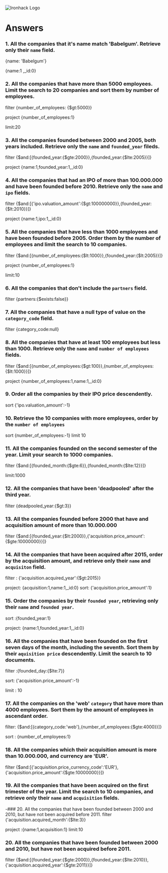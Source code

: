 ![Ironhack Logo](https://i.imgur.com/1QgrNNw.png)

# Answers
 
 ### 1. All the companies that it's name match 'Babelgum'. Retrieve only their `name` field.
{name: 'Babelgum'}

{name:1 ,_id:0}
 
 ### 2. All the companies that have more than 5000 employees. Limit the search to 20 companies and sort them by **number of employees**.
 
filter {number_of_employees: {$gt:5000}}

 project {number_of_employees:1}

limit:20

 ### 3. All the companies founded between 2000 and 2005, both years included. Retrieve only the `name` and `founded_year` fileds.
 
filter  {$and:[{founded_year:{$gte:2000}},{founded_year:{$lte:2005}}]}

 project {name:1,founded_year:1,_id:0}

 ### 4. All the companies that had an IPO of more than 100.000.000 and have been founded before 2010. Retrieve only the `name` and `ipo` fields.
 
filter {$and:[{'ipo.valuation_amount':{$gt:100000000}},{founded_year:{$lt:2010}}]}

project {name:1,ipo:1,_id:0}

 ### 5. All the companies that have less than 1000 employees and have been founded before 2005. Order them by the number of employees and limit the search to 10 companies.
 
filter {$and:[{number_of_employees:{$lt:1000}},{founded_year:{$lt:2005}}]}

project  {number_of_employees:1}

limit:10

 ### 6. All the companies that don't include the `partners` field.
 
filter {partners:{$exists:false}}

 ### 7. All the companies that have a null type of value on the `category_code` field.
 
filter {category_code:null}

 ### 8. All the companies that have at least 100 employees but less than 1000. Retrieve only the `name` and `number of employees` fields.
 
filter {$and:[{number_of_employees:{$gt:100}},{number_of_employees:{$lt:1000}}]}

 project {number_of_employees:1,name:1,_id:0}

 ### 9. Order all the companies by their IPO price descendently.
 
sort {'ipo.valuation_amount':-1}

 ### 10. Retrieve the 10 companies with more employees, order by the `number of employees`
 
sort {number_of_employees:-1}
limit 10 
 ### 11. All the companies founded on the second semester of the year. Limit your search to 1000 companies.
 
filter {$and:[{founded_month:{$gte:6}},{founded_month:{$lte:12}}]}

limit:1000

 ### 12. All the companies that have been 'deadpooled' after the third year.
 
filter 
{deadpooled_year:{$gt:3}}

 ### 13. All the companies founded before 2000 that have and acquisition amount of more than 10.000.000
 
filter {$and:[{founded_year:{$lt:2000}},{'acquisition.price_amount':{$gte:10000000}}]}

 ### 14. All the companies that have been acquired after 2015, order by the acquisition amount, and retrieve only their `name` and `acquisiton` field.
 
filter : {'acquisition.acquired_year':{$gt:2015}}

project: {acquisition:1,name:1,_id:0}
sort: {'acquisition.price_amount':1}

 ### 15. Order the companies by their `founded year`, retrieving only their `name` and `founded year`.
 
sort :{founded_year:1}

project: {name:1,founded_year:1,_id:0}

 ### 16. All the companies that have been founded on the first seven days of the month, including the seventh. Sort them by their `aquisition price` descendently. Limit the search to 10 documents.
 
filter :{founded_day:{$lte:7}}

sort: {'acquisition.price_amount':-1}

limit : 10

 ### 17. All the companies on the 'web' `category` that have more than 4000 employees. Sort them by the amount of employees in ascendant order.
 
filter: {$and:[{category_code:'web'},{number_of_employees:{$gte:4000}}]}

sort : {number_of_employees:1}

 ### 18. All the companies which their acquisition amount is more than 10.000.000, and currency are 'EUR'.
 
filter {$and:[{'acquisition.price_currency_code':'EUR'},{'acquisition.price_amount':{$gte:10000000}}]}

 ### 19. All the companies that have been acquired on the first trimester of the year. Limit the search to 10 companies, and retrieve only their `name` and `acquisition` fields.
 
-### 20. All the companies that have been founded between 2000 and 2010, but have not been acquired before 2011.
filter {'acquisition.acquired_month':{$lte:3}}

project :{name:1,acquisition:1}
limit:10

### 20. All the companies that have been founded between 2000 and 2010, but have not been acquired before 2011.

 filter {$and:[{founded_year:{$gte:2000}},{founded_year:{$lte:2010}},{'acquisition.acquired_year':{$gte:2011}}]}